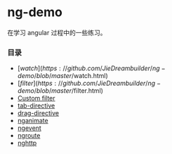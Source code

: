 ﻿# ng-demo
在学习 angular 过程中的一些练习。

### 目录

* [$watch](https://github.com/JieDreambuilder/ng-demo/blob/master/$watch.html)
* [$filter](https://github.com/JieDreambuilder/ng-demo/blob/master/$filter.html)
* [Custom filter](https://github.com/JieDreambuilder/ng-demo/blob/master/custom-filter.html)
* [tab-directive](https://github.com/JieDreambuilder/ng-demo/blob/master/tab-directive.html)
* [drag-directive](https://github.com/JieDreambuilder/ng-demo/blob/master/drag-directive.html)
* [nganimate](https://github.com/JieDreambuilder/ng-demo/blob/master/nganimate.html)
* [ngevent](https://github.com/JieDreambuilder/ng-demo/blob/master/ngevent.html)
* [ngroute](https://github.com/JieDreambuilder/ng-demo/blob/master/ngroute.html)
* [nghttp](https://github.com/JieDreambuilder/ng-demo/blob/master/ngroute.html)